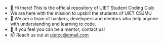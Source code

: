 - 👋 Hi there! This is the official repository of UIET Student Coding Club
-  We are here with the mission to upskill the students of UIET CSJMU
- 🌱 We are a team of hackers, developers and mentors who help anyone with understanding and learning to code.
- 💞️ If you feel you can be a mentor, contact us!
- 📫 Reach us out at uietcc@gmail.com

<!---
uietcodingclub/uietcodingclub is a ✨ special ✨ repository because its `README.md` (this file) appears on your GitHub profile.
You can click the Preview link to take a look at your changes.
--->
